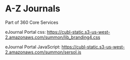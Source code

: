 # A-Z Journals
Part of 360 Core Services

eJournal Portal css:
https://cubl-static.s3-us-west-2.amazonaws.com/summon/lib_branding4.css

eJournal Portal JavaScript:
https://cubl-static.s3-us-west-2.amazonaws.com/summon/sersol.js
